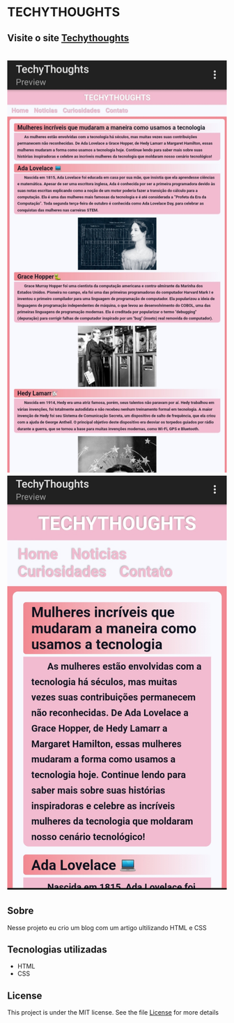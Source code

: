 # TECHYTHOUGHTS

## Visite o site <a href="https://techythoughts.netlify.app/">Techythoughts</a>

<h1 align: "center"> 
<img src="/blog-img/20230122_231412.jpg"</>
<img src="/blog-img/20230122_231457.jpg"</>
</h1>

## Sobre
<p>Nesse projeto eu crio um blog com um artigo ultilizando HTML e CSS</p>

## Tecnologias utilizadas
- HTML
- CSS

## License
This project is under the MIT license. See the file [License](https://github.com/joiceoliveiras/Projeto-blog-techythoughts/blob/master/LICENSE) for more details
